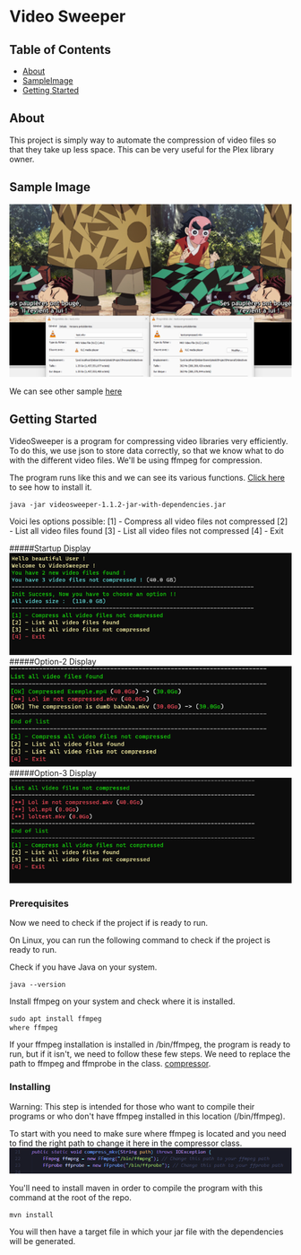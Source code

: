 # Video Sweeper

## Table of Contents

- [About](#about)
- [SampleImage](#sampleimage)
- [Getting Started](#getting_started)

## About <a name = "about"></a>

This project is simply way to automate the compression of video files so that they take up less space. This can be very useful for the Plex library owner.

## Sample Image <a name = "sampleimage"></a>
![Exemple Image](https://github.com/SstealzZ/VideoSweeper/blob/main/image/exemple.png)

We can see other sample [here](image/)

## Getting Started <a name = "getting_started"></a>

VideoSweeper is a program for compressing video libraries very efficiently. To do this, we use json to store data correctly, so that we know what to do with the different video files. We'll be using ffmpeg for compression. 

The program runs like this and we can see its various functions.
[Click here](#prec) to see how to install it.

```
java -jar videosweeper-1.1.2-jar-with-dependencies.jar
```

Voici les options possible:
[1] - Compress all video files not compressed
[2] - List all video files found
[3] - List all video files not compressed
[4] - Exit

#####Startup Display
![Startup Display](image/Startup.png)
#####Option-2 Display
![Option-2 Display](image/Option-2.png)
#####Option-3 Display
![Option-3 Display](image/Option-3.png)

### Prerequisites <a name = "prec"></a>

Now we need to check if the project if is ready to run.

On Linux, you can run the following command to check if the project is ready to run.

Check if you have Java on your system.

```
java --version
```

Install ffmpeg on your system and check where it is installed.
```
sudo apt install ffmpeg
where ffmpeg
```
If your ffmpeg installation is installed in /bin/ffmpeg, the program is ready to run, but if it isn't, we need to follow these few steps.
We need to replace the path to ffmpeg and ffmprobe in the class. [compressor](/src/main/java/fr/sstealzz/utilities/Compressor.java).


### Installing

Warning: This step is intended for those who want to compile their programs or who don't have ffmpeg installed in this location (/bin/ffmpeg).

To start with you need to make sure where ffmpeg is located and you need to find the right path to change it here in the compressor class.
<img src="image/Warning.png">

You'll need to install maven in order to compile the program with this command at the root of the repo.
```
mvn install
```

You will then have a target file in which your jar file with the dependencies will be generated.